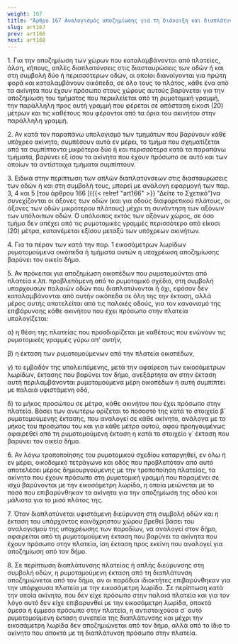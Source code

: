 ```yaml
---
weight: 167
title: "Άρθρο 167 Αναλογισμός αποζημίωσης για τη διάνοιξη και διαπλάτυνση πλατειών και ευρέων κοινόχρηστων χώρων"
slug: art167
prev: art166
next: art168
---
```


1\. Για την αποζημίωση των χώρων που καταλαμβάνονται από πλατείες, άλση, κήπους, απλές διαπλατύνσεις στις διασταυρώσεις των οδών ή και στη συμβολή δύο ή περισσότερων οδών, οι οποίοι διανοίγονται για πρώτη φορά και καταλαμβάνουν οικόπεδα, σε όλο τους το πλάτος, κάθε ένα από τα ακίνητα που έχουν πρόσωπο στους χώρους αυτούς βαρύνεται για την αποζημίωση του τμήματος που περικλείεται από τη ρυμοτομική γραμμή, την παράλληλη προς αυτή γραμμή που φέρεται σε απόσταση είκοσι (20) μέτρων και τις καθέτους που φέρονται από τα όρια του ακινήτου στην παράλληλη γραμμή.

2\. Αν κατά τον παραπάνω υπολογισμό των τμημάτων που βαρύνουν κάθε υπόχρεο ακίνητο, συμπέσουν αυτά εν μέρει, το τμήμα που σχηματίζεται από τα συμπίπτοντα μικρότερα δύο ή και περισσότερα κατά τα παραπάνω τμήματα, βαρύνει εξ ίσου τα ακίνητα που έχουν πρόσωπο σε αυτό και των οποίων τα αντίστοιχα τμήματα συμπίπτουν.

3\. Ειδικά στην περίπτωση των απλών διαπλατύνσεων στις διασταυρώσεις των οδών ή και στη συμβολή τους, μπορεί με ανάλογη εφαρμογή των παρ. 3, 4 και 5 [του άρθρου 166 ]({{< relref "art166" >}} "Δείτε το Σχετικό")να συνεχίζονται οι άξονες των οδών (και για οδούς διαφορετικού πλάτους, οι άξονες των οδών μικρότερου πλάτους) μέχρι τη συνάντηση των αξόνων των υπόλοιπων οδών. Ο υπόλοιπος εκτός των αξόνων χώρος, σε όσο τμήμα δεν απέχει από τις ρυμοτομικές γραμμές περισσότερο από είκοσι (20) μέτρα, κατανέμεται εξίσου μεταξύ των υπόχρεων ακινήτων.

4\. Για τα πέραν των κατά την παρ. 1 εικοσάμετρων λωρίδων ρυμοτομούμενα οικόπεδα ή τμήματα αυτών η υποχρέωση αποζημίωσης βαρύνει τον οικείο δήμο.

5\. Αν πρόκειται για αποζημίωση οικοπέδων που ρυμοτομούνται από πλατεία κ.λπ. προβλεπόμενη από το ρυμοτομικό σχέδιο, στη συμβολή υπαρχουσών παλαιών οδών που διαπλατύνονται ή όχι, εφόσον δεν καταλαμβάνονται από αυτήν οικόπεδα σε όλη της την έκταση, αλλά μέρος αυτής αποτελείται από τις παλαιές οδούς, για τον κανονισμό της επιβάρυνσης κάθε ακινήτου που έχει πρόσωπο στην πλατεία υπολογίζεται:

α) η θέση της πλατείας που προσδιορίζεται με καθέτους που ενώνουν τις ρυμοτομικές γραμμές γύρω απ’ αυτήν,

β) η έκταση των ρυμοτομούμενων από την πλατεία οικοπέδων,

γ) το εμβαδόν της υπολειπόμενης, μετά την αφαίρεση των εικοσάμετρων λωρίδων, έκτασης που βαρύνει τον δήμο, ανεξάρτητα αν στην έκταση αυτή περιλαμβάνονται ρυμοτομούμενα μέρη οικοπέδων ή αυτή συμπίπτει με παλαιά υφιστάμενη οδό,

δ) το μήκος προσώπου σε μέτρα, κάθε ακινήτου που έχει πρόσωπο στην πλατεία. Βάσει των ανωτέρω ορίζεται το ποσοστό της κατά το στοιχείο β΄ ρυμοτομούμενης έκτασης, που αναλογεί σε κάθε ακίνητο, ανάλογα με το μήκος του προσώπου του και για κάθε μέτρο αυτού, αφού προηγουμένως αφαιρεθεί από τη ρυμοτομούμενη έκταση η κατά το στοιχείο γ΄ έκταση που βαρύνει τον οικείο δήμο.

6\. Αν λόγω τροποποίησης του ρυμοτομικού σχεδίου καταργηθεί, εν όλω ή εν μέρει, οικοδομικό τετράγωνο και οδός που προβλεπόταν από αυτό αποτελέσει μέρος δημιουργούμενης με την τροποποίηση πλατείας, τα ακίνητα που έχουν πρόσωπο στη ρυμοτομική γραμμή που παραμένει σε ισχύ βαρύνονται με την εικοσάμετρη λωρίδα, η οποία μειώνεται με το ποσό που επιβαρύνθηκαν τα ακίνητα για την αποζημίωση της οδού και μάλιστα για το μισό πλάτος της.

7\. Όταν διαπλατύνεται υφιστάμενη διεύρυνση στη συμβολή οδών και η έκταση του υπάρχοντος κοινόχρηστου χώρου βρεθεί βάσει του αναλογισμού της υποχρέωσης των παροδίων, να αναλογεί στον δήμο, αφαιρείται από τη ρυμοτομούμενη έκταση που βαρύνει τα ακίνητα που έχουν πρόσωπο στην πλατεία, ίση έκταση προς εκείνη που αναλογεί για αποζημίωση από τον δήμο.

8\. Σε περίπτωση διαπλάτυνσης πλατείας ή απλής διεύρυνσης στη συμβολή οδών, η ρυμοτομούμενη έκταση από τη διαπλάτυνση αποζημιώνεται από τον δήμο, αν οι παρόδιοι ιδιοκτήτες επιβαρύνθηκαν για την υπάρχουσα πλατεία με την εικοσάμετρη λωρίδα. Σε περίπτωση κατά την οποία ακίνητο, που δεν είχε πρόσωπο στην παλαιά πλατεία και για τον λόγο αυτό δεν είχε επιβαρυνθεί με την εικοσάμετρη λωρίδα, αποκτά άμεσα ή έμμεσα πρόσωπο στην πλατεία, η αντιστοιχούσα σ΄ αυτό ρυμοτομούμενη έκταση συνεπεία της διαπλάτυνσης και μέχρι την εικοσάμετρη λωρίδα δεν αποζημιώνεται από τον δήμο, αλλά από το ίδιο το ακίνητο που αποκτά με τη διαπλάτυνση πρόσωπο στην πλατεία.


